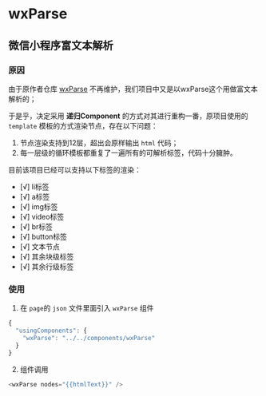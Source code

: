 # wxParse

## 微信小程序富文本解析

### 原因

由于原作者仓库 [wxParse](https://github.com/icindy/wxParse) 不再维护，我们项目中又是以wxParse这个用做富文本解析的；

于是乎，决定采用 **递归Component** 的方式对其进行重构一番，原项目使用的 `template` 模板的方式渲染节点，存在以下问题：

1. 节点渲染支持到12层，超出会原样输出 `html` 代码；
2. 每一层级的循环模板都重复了一遍所有的可解析标签，代码十分臃肿。

目前该项目已经可以支持以下标签的渲染：

- [√] li标签
- [√] a标签
- [√] img标签
- [√] video标签
- [√] br标签
- [√] button标签
- [√] 文本节点
- [√] 其余块级标签
- [√] 其余行级标签

### 使用
1. 在 `page`的 `json` 文件里面引入 `wxParse` 组件

```javascript
{
  "usingComponents": {
    "wxParse": "../../components/wxParse"
  }
}
```

2. 组件调用

```javascript
<wxParse nodes="{{htmlText}}" />
```